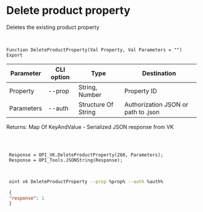 ﻿---
sidebar_position: 4
---

# Delete product property
 Deletes the existing product property


<br/>


`Function DeleteProductProperty(Val Property, Val Parameters = "") Export`

 | Parameter | CLI option | Type | Destination |
 |-|-|-|-|
 | Property | --prop | String, Number | Property ID |
 | Parameters | --auth | Structure Of String | Authorization JSON or path to .json |

 
 Returns: Map Of KeyAndValue - Serialized JSON response from VK 

<br/>




```bsl title="Code example"
 
 Response = OPI_VK.DeleteProductProperty(260, Parameters);
 Response = OPI_Tools.JSONString(Response);
 
```
	


```sh title="CLI command example"
 
 oint vk DeleteProductProperty --prop %prop% --auth %auth%

```

```json title="Result"
 {
 "response": 1
 }
```
